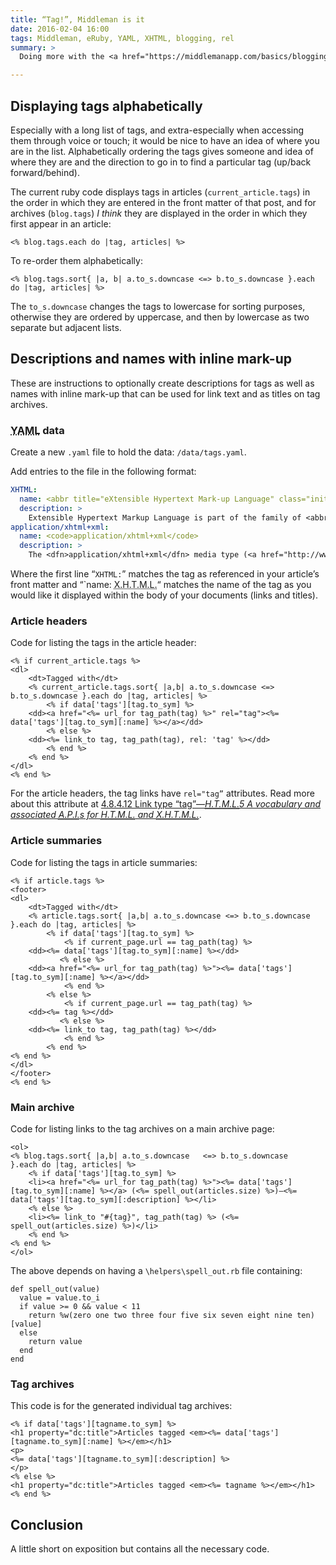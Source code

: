 ```yaml
---
title: “Tag!”, Middleman is it
date: 2016-02-04 16:00
tags: Middleman, eRuby, YAML, XHTML, blogging, rel
summary: >
  Doing more with the <a href="https://middlemanapp.com/basics/blogging/">middleman-blog</a> extension’s tags. Adding descriptions, names with inline mark-up, and the tag <code>rel</code> attribute. This is assuming that you have setup a blank blog as per <dfn><a href="http://isfeargoidte.me.uk/2016/02/02/would-have-worn-gloves/#main">If I’d known there’d be so much typing, I would have worn gloves</a></dfn>.

---
```


## Displaying tags alphabetically

Especially with a long list of tags, and extra-especially when accessing them through voice or touch; it would be nice to have an idea of where you are in the list. Alphabetically ordering the tags gives someone and idea of where they are and the direction to go in to find a particular tag (up/back forward/behind).

The current ruby code displays tags in articles (`current_article.tags`) in the order in which they are entered in the front matter of that post, and for archives (`blog.tags`) *I think* they are displayed in the order in which they first appear in an article:

``` eruby
<% blog.tags.each do |tag, articles| %>
```

To re-order them alphabetically:

``` eruby
<% blog.tags.sort{ |a, b| a.to_s.downcase <=> b.to_s.downcase }.each do |tag, articles| %>
```

The `to_s.downcase` changes the tags to lowercase for sorting purposes, otherwise they are ordered by uppercase, and then by lowercase as two separate but adjacent lists.

## Descriptions and names with inline mark-up

These are instructions to optionally create descriptions for tags as well as names with inline mark-up that can be used for link text and as titles on tag archives.

### <abbr title="YAML Ain’t Markup Language" class="initialism">YAML</abbr> data
Create a new `.yaml` file to hold the data: `/data/tags.yaml`.

Add entries to the file in the following format:

``` yaml
XHTML:
  name: <abbr title="eXtensible Hypertext Mark-up Language" class="initialism">X.H.T.M.L.</abbr>
  description: >
    Extensible Hypertext Markup Language is part of the family of <abbr title="eXtensible Markup Language" class="initialism">X.M.L.</abbr> markup languages. It mirrors or extends versions of Hypertext Markup Language (<dfn class="initialism">H.T.M.L.</dfn>).
application/xhtml+xml:
  name: <code>application/xhtml+xml</code>
  description: >
    The <dfn>application/xhtml+xml</dfn> media type (<a href="http://www.rfc-editor.org/rfc/rfc3236.txt">RFC3236</a>) is the primary media type for <abbr title="eXtensible Hypertext Mark-up Language" class="initialism">X.H.T.M.L.</abbr> Family documents.
```

Where the first line “`XHTML:`” matches the tag as referenced in your article’s front matter and “`name: <abbr title="eXtensible Hypertext Mark-up Language" class="initialism">X.H.T.M.L.</abbr>“ matches the name of the tag as you would like it displayed within the body of your documents (links and titles).

### Article headers

Code for listing the tags in the article header:

``` eruby
<% if current_article.tags %>
<dl>
	<dt>Tagged with</dt>
	<% current_article.tags.sort{ |a,b| a.to_s.downcase <=> b.to_s.downcase }.each do |tag, articles| %>
		<% if data['tags'][tag.to_sym] %>
	<dd><a href="<%= url_for tag_path(tag) %>" rel="tag"><%= data['tags'][tag.to_sym][:name] %></a></dd>
		<% else %>
	<dd><%= link_to tag, tag_path(tag), rel: 'tag' %></dd>
		<% end %>
	<% end %>
</dl>
<% end %>
```

For the article headers, the tag links have `rel="tag”` attributes. Read more about this attribute at [4.8.4.12 Link type “tag”—<cite><abbr title="Hypertext Mark-up Language" class="initialism">H.T.M.L.</abbr>5
A vocabulary and associated <abbr title="application programming interface" class="initialism">A.P.I.</abbr>s for <abbr title="Hypertext Mark-up Language" class="initialism">H.T.M.L.</abbr> and <abbr title="eXtensible Hypertext Mark-up Language" class="initialism">X.H.T.M.L.</abbr></cite>](https://www.w3.org/TR/html5/links.html#link-type-tag).

### Article summaries

Code for listing the tags in article summaries:

``` eruby
<% if article.tags %>
<footer>
<dl>
	<dt>Tagged with</dt>
	<% article.tags.sort{ |a,b| a.to_s.downcase <=> b.to_s.downcase }.each do |tag, articles| %>
		<% if data['tags'][tag.to_sym] %>
			<% if current_page.url == tag_path(tag) %>
	<dd><%= data['tags'][tag.to_sym][:name] %></dd>
		   <% else %>
	<dd><a href="<%= url_for tag_path(tag) %>"><%= data['tags'][tag.to_sym][:name] %></a></dd>
			<% end %>
		<% else %>
			<% if current_page.url == tag_path(tag) %>
	<dd><%= tag %></dd>
		   <% else %>
	<dd><%= link_to tag, tag_path(tag) %></dd>
			<% end %>
		<% end %>
<% end %>
</dl>
</footer>
<% end %>
```
### Main archive

Code for listing links to the tag archives on a main archive page:

``` eruby
<ol>
<% blog.tags.sort{ |a,b| a.to_s.downcase   <=> b.to_s.downcase   }.each do |tag, articles| %>
	<% if data['tags'][tag.to_sym] %>
	<li><a href="<%= url_for tag_path(tag) %>"><%= data['tags'][tag.to_sym][:name] %></a> (<%= spell_out(articles.size) %>)—<%= data['tags'][tag.to_sym][:description] %></li>
	<% else %>
	<li><%= link_to "#{tag}", tag_path(tag) %> (<%= spell_out(articles.size) %>)</li>
	<% end %>
<% end %>
</ol>
```

The above depends on having a `\helpers\spell_out.rb` file containing:

``` eruby
def spell_out(value)
  value = value.to_i
  if value >= 0 && value < 11
    return %w(zero one two three four five six seven eight nine ten)[value]
  else
    return value
  end
end

```

### Tag archives

This code is for the generated individual tag archives:

``` eruby
<% if data['tags'][tagname.to_sym] %>
<h1 property="dc:title">Articles tagged <em><%= data['tags'][tagname.to_sym][:name] %></em></h1>
<p>
<%= data['tags'][tagname.to_sym][:description] %>
</p>
<% else %>
<h1 property="dc:title">Articles tagged <em><%= tagname %></em></h1>
<% end %>
```

## Conclusion

A little short on exposition but contains all the necessary code.
